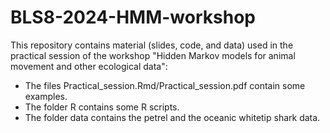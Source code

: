 # BLS8-2024-HMM-workshop
This repository contains material (slides, code, and data) used in the practical session of the workshop "Hidden Markov models for animal movement and other ecological data":

- The files Practical_session.Rmd/Practical_session.pdf contain some examples.
- The folder R contains some R scripts.
- The folder data contains the petrel and the oceanic whitetip shark data.

